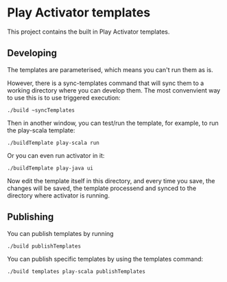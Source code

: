 Play Activator templates
========================

This project contains the built in Play Activator templates.

Developing
----------

The templates are parameterised, which means you can't run them as is.

However, there is a sync-templates command that will sync them to a working directory
where you can develop them.  The most convenvient way to use this is to use triggered
execution:

    ./build ~syncTemplates

Then in another window, you can test/run the template, for example, to run the
play-scala template:

    ./buildTemplate play-scala run

Or you can even run activator in it:

    ./buildTemplate play-java ui

Now edit the template itself in this directory, and every time you save, the changes
will be saved, the template processend and synced to the directory where activator
is running.

Publishing
----------

You can publish templates by running

    ./build publishTemplates

You can publish specific templates by using the templates command:

    ./build templates play-scala publishTemplates
